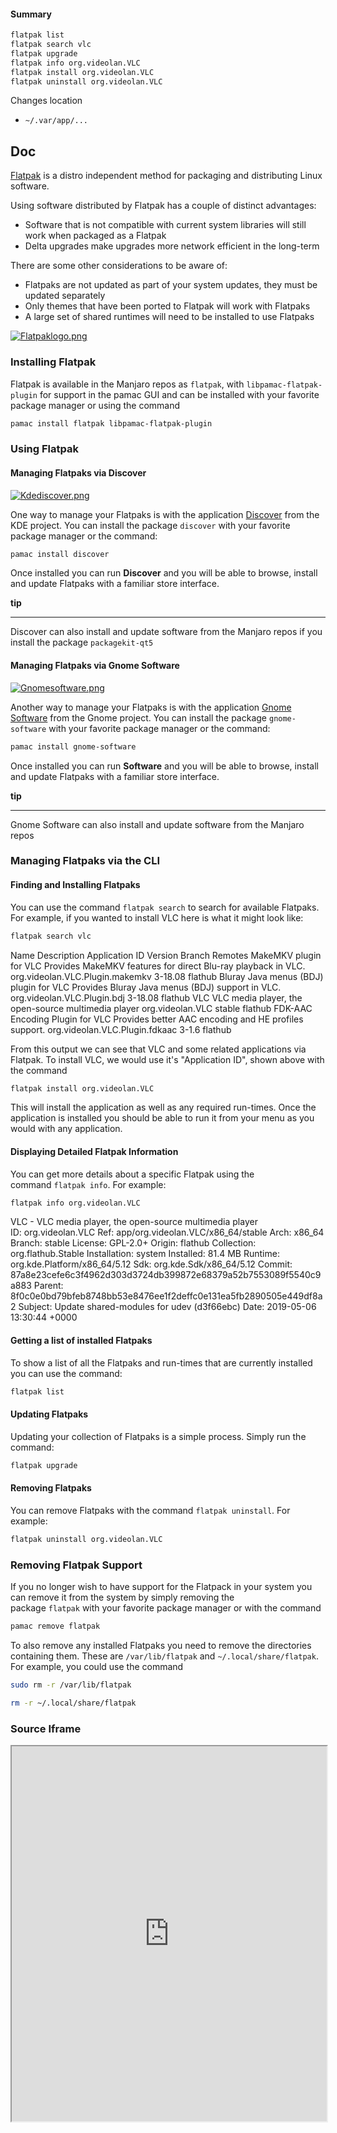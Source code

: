 #### Summary
```sh
flatpak list
flatpak search vlc
flatpak upgrade
flatpak info org.videolan.VLC
flatpak install org.videolan.VLC
flatpak uninstall org.videolan.VLC
```

Changes location
- `~/.var/app/...`


## Doc
[Flatpak](https://flatpak.org/) is a distro independent method for packaging and distributing Linux software.


  
Using software distributed by Flatpak has a couple of distinct advantages:

- Software that is not compatible with current system libraries will still work when packaged as a Flatpak
- Delta upgrades make upgrades more network efficient in the long-term

  
There are some other considerations to be aware of:

- Flatpaks are not updated as part of your system updates, they must be updated separately
- Only themes that have been ported to Flatpak will work with Flatpaks
- A large set of shared runtimes will need to be installed to use Flatpaks

[![Flatpaklogo.png](https://wiki.manjaro.org/images/a/ad/Flatpaklogo.png)](https://wiki.manjaro.org/index.php/File:Flatpaklogo.png)

  

### Installing Flatpak

Flatpak is available in the Manjaro repos as `flatpak`, with `libpamac-flatpak-plugin` for support in the pamac GUI and can be installed with your favorite package manager or using the command

  
```sh
pamac install flatpak libpamac-flatpak-plugin
```

  

### Using Flatpak

#### Managing Flatpaks via Discover

[![Kdediscover.png](https://wiki.manjaro.org/images/8/82/Kdediscover.png)](https://wiki.manjaro.org/index.php/File:Kdediscover.png)

One way to manage your Flatpaks is with the application [Discover](https://userbase.kde.org/Discover) from the KDE project. You can install the package `discover` with your favorite package manager or the command:

```sh
pamac install discover
```

  

Once installed you can run **Discover** and you will be able to browse, install and update Flatpaks with a familiar store interface.

**tip**

---

Discover can also install and update software from the Manjaro repos if you install the package `packagekit-qt5`

#### Managing Flatpaks via Gnome Software

[![Gnomesoftware.png](https://wiki.manjaro.org/images/a/a0/Gnomesoftware.png)](https://wiki.manjaro.org/index.php/File:Gnomesoftware.png)

Another way to manage your Flatpaks is with the application [Gnome Software](https://wiki.gnome.org/Apps/Software) from the Gnome project. You can install the package `gnome-software` with your favorite package manager or the command:

```sh
pamac install gnome-software
```

  

Once installed you can run **Software** and you will be able to browse, install and update Flatpaks with a familiar store interface.

**tip**

---

Gnome Software can also install and update software from the Manjaro repos

### Managing Flatpaks via the CLI

#### Finding and Installing Flatpaks

You can use the command `flatpak search` to search for available Flatpaks. For example, if you wanted to install VLC here is what it might look like:

```sh
flatpak search vlc
```

  

Name                                                Description                                                                Application ID                               Version              Branch               Remotes
MakeMKV plugin for VLC                              Provides MakeMKV features for direct Blu-ray playback in VLC.              org.videolan.VLC.Plugin.makemkv                                   3-18.08              flathub
Bluray Java menus (BDJ) plugin for VLC              Provides Bluray Java menus (BDJ) support in VLC.                           org.videolan.VLC.Plugin.bdj                                       3-18.08              flathub
VLC                                                 VLC media player, the open-source multimedia player                        org.videolan.VLC                                                  stable               flathub
FDK-AAC Encoding Plugin for VLC                     Provides better AAC encoding and HE profiles support.                      org.videolan.VLC.Plugin.fdkaac                                    3-1.6                flathub

From this output we can see that VLC and some related applications via Flatpak. To install VLC, we would use it's "Application ID", shown above with the command

```sh
flatpak install org.videolan.VLC
```

  

This will install the application as well as any required run-times. Once the application is installed you should be able to run it from your menu as you would with any application.

#### Displaying Detailed Flatpak Information

You can get more details about a specific Flatpak using the command `flatpak info`. For example:

```sh
flatpak info org.videolan.VLC
```

  

VLC - VLC media player, the open-source multimedia player   
          ID: org.videolan.VLC
         Ref: app/org.videolan.VLC/x86_64/stable
        Arch: x86_64
      Branch: stable
     License: GPL-2.0+
      Origin: flathub
  Collection: org.flathub.Stable
Installation: system
   Installed: 81.4 MB
     Runtime: org.kde.Platform/x86_64/5.12
         Sdk: org.kde.Sdk/x86_64/5.12 
      Commit: 87a8e23cefe6c3f4962d303d3724db399872e68379a52b7553089f5540c9a883
      Parent: 8f0c0e0bd79bfeb8748bb53e8476ee1f2deffc0e131ea5fb2890505e449df8a2
     Subject: Update shared-modules for udev (d3f66ebc)
        Date: 2019-05-06 13:30:44 +0000

  

#### Getting a list of installed Flatpaks

To show a list of all the Flatpaks and run-times that are currently installed you can use the command:

```sh
flatpak list
```

  

#### Updating Flatpaks

Updating your collection of Flatpaks is a simple process. Simply run the command:

```sh
flatpak upgrade
```

  

  

#### Removing Flatpaks

You can remove Flatpaks with the command `flatpak uninstall`. For example:

```sh
flatpak uninstall org.videolan.VLC
```

  

### Removing Flatpak Support

If you no longer wish to have support for the Flatpack in your system you can remove it from the system by simply removing the package `flatpak` with your favorite package manager or with the command

```sh
pamac remove flatpak
```

  

  
To also remove any installed Flatpaks you need to remove the directories containing them. These are `/var/lib/flatpak` and `~/.local/share/flatpak`. For example, you could use the command

```sh
sudo rm -r /var/lib/flatpak
```

  

```sh
rm -r ~/.local/share/flatpak
```


### Source Iframe

<iframe
		width='100%'
		height='600'
		src="https://wiki.manjaro.org/index.php/Flatpak">
</iframe>